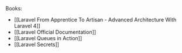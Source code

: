 Books:
- [[Laravel From Apprentice To Artisan - Advanced Architecture With Laravel 4]]
- [[Laravel Official Documentation]]
- [[Laravel Queues in Action]]
- [[Laravel Secrets]]